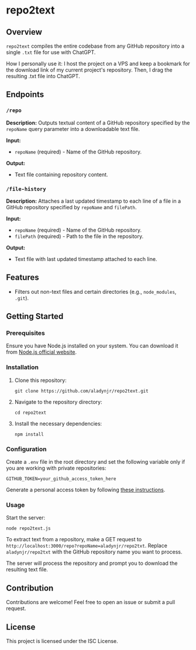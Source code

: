 
# repo2text

## Overview

`repo2text` compiles the entire codebase from any GitHub repository into a single `.txt` file for use with ChatGPT.


How I personally use it: I host the project on a VPS and keep a bookmark for the download link of my current project's repository. Then, I drag the resulting .txt file into ChatGPT.

## Endpoints

### `/repo`

**Description:** 
Outputs textual content of a GitHub repository specified by the `repoName` query parameter into a downloadable text file.

**Input:**
- `repoName` (required) - Name of the GitHub repository.

**Output:**
- Text file containing repository content.

### `/file-history`

**Description:** 
Attaches a last updated timestamp to each line of a file in a GitHub repository specified by `repoName` and `filePath`.

**Input:**
- `repoName` (required) - Name of the GitHub repository.
- `filePath` (required) - Path to the file in the repository.

**Output:**
- Text file with last updated timestamp attached to each line.



## Features

- Filters out non-text files and certain directories (e.g., `node_modules`, `.git`).


## Getting Started

### Prerequisites

Ensure you have Node.js installed on your system. You can download it from [Node.js official website](https://nodejs.org/).

### Installation

1. Clone this repository:
   ```
   git clone https://github.com/aladynjr/repo2text.git
   ```
2. Navigate to the repository directory:
   ```
   cd repo2text
   ```
3. Install the necessary dependencies:
   ```
   npm install
   ```

### Configuration

Create a `.env` file in the root directory and set the following variable only if you are working with private repositories:
```
GITHUB_TOKEN=your_github_access_token_here
```
Generate a personal access token by following [these instructions](https://docs.github.com/en/authentication/keeping-your-account-and-data-secure/creating-a-personal-access-token).

### Usage

Start the server:
```
node repo2text.js
```
To extract text from a repository, make a GET request to `http://localhost:3000/repo?repoName=aladynjr/repo2txt`. Replace `aladynjr/repo2txt` with the GitHub repository name you want to process.

The server will process the repository and prompt you to download the resulting text file.

## Contribution

Contributions are welcome! Feel free to open an issue or submit a pull request.

## License

This project is licensed under the ISC License.
